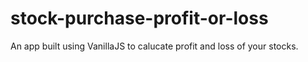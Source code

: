 # stock-purchase-profit-or-loss
An app built using VanillaJS to calucate profit and loss of your stocks.
